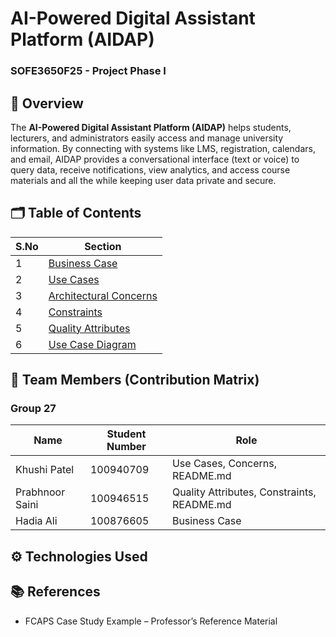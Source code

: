 # AI-Powered Digital Assistant Platform (AIDAP)
### SOFE3650F25 - Project Phase I


## 📝 Overview
The **AI-Powered Digital Assistant Platform (AIDAP)** helps students, lecturers, and administrators easily access and manage university information. By connecting with systems like LMS, registration, calendars, and email, AIDAP provides a conversational interface (text or voice) to query data, receive notifications, view analytics, and access course materials and all the while keeping user data private and secure.

## 🗂️ Table of Contents

| S.No | Section |
|------|---------|
| 1    | [Business Case](Business%20Case.md) |
| 2    | [Use Cases](Use%20Cases.md) |
| 3    | [Architectural Concerns](Concerns.md) |
| 4    | [Constraints](Constraints.md) |
| 5    | [Quality Attributes](Quality%20Attributes.md) |
| 6    | [Use Case Diagram](Diagrams/Use%20Case.png) |


## 👥 Team Members (Contribution Matrix)
### Group 27

| Name | Student Number | Role  |
|------|------|------|
| Khushi Patel  | 100940709 | Use Cases, Concerns, README.md |
| Prabhnoor Saini | 100946515 | Quality Attributes, Constraints, README.md |
| Hadia Ali | 100876605 | Business Case      |

## ⚙️ Technologies Used

## 📚 References
- FCAPS Case Study Example – Professor’s Reference Material  
